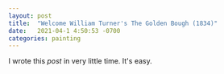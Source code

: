 ```yaml
---
layout: post
title:  "Welcome William Turner's The Golden Bough (1834)"
date:   2021-04-1 4:50:53 -0700
categories: painting
---
```

I wrote this *post* in very little time. It's easy. 
